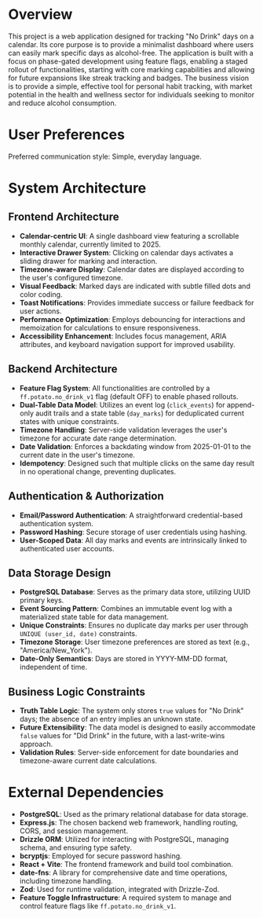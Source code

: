 # Overview

This project is a web application designed for tracking "No Drink" days on a calendar. Its core purpose is to provide a minimalist dashboard where users can easily mark specific days as alcohol-free. The application is built with a focus on phase-gated development using feature flags, enabling a staged rollout of functionalities, starting with core marking capabilities and allowing for future expansions like streak tracking and badges. The business vision is to provide a simple, effective tool for personal habit tracking, with market potential in the health and wellness sector for individuals seeking to monitor and reduce alcohol consumption.

# User Preferences

Preferred communication style: Simple, everyday language.

# System Architecture

## Frontend Architecture
- **Calendar-centric UI**: A single dashboard view featuring a scrollable monthly calendar, currently limited to 2025.
- **Interactive Drawer System**: Clicking on calendar days activates a sliding drawer for marking and interaction.
- **Timezone-aware Display**: Calendar dates are displayed according to the user's configured timezone.
- **Visual Feedback**: Marked days are indicated with subtle filled dots and color coding.
- **Toast Notifications**: Provides immediate success or failure feedback for user actions.
- **Performance Optimization**: Employs debouncing for interactions and memoization for calculations to ensure responsiveness.
- **Accessibility Enhancement**: Includes focus management, ARIA attributes, and keyboard navigation support for improved usability.

## Backend Architecture
- **Feature Flag System**: All functionalities are controlled by a `ff.potato.no_drink_v1` flag (default OFF) to enable phased rollouts.
- **Dual-Table Data Model**: Utilizes an event log (`click_events`) for append-only audit trails and a state table (`day_marks`) for deduplicated current states with unique constraints.
- **Timezone Handling**: Server-side validation leverages the user's timezone for accurate date range determination.
- **Date Validation**: Enforces a backdating window from 2025-01-01 to the current date in the user's timezone.
- **Idempotency**: Designed such that multiple clicks on the same day result in no operational change, preventing duplicates.

## Authentication & Authorization
- **Email/Password Authentication**: A straightforward credential-based authentication system.
- **Password Hashing**: Secure storage of user credentials using hashing.
- **User-Scoped Data**: All day marks and events are intrinsically linked to authenticated user accounts.

## Data Storage Design
- **PostgreSQL Database**: Serves as the primary data store, utilizing UUID primary keys.
- **Event Sourcing Pattern**: Combines an immutable event log with a materialized state table for data management.
- **Unique Constraints**: Ensures no duplicate day marks per user through `UNIQUE (user_id, date)` constraints.
- **Timezone Storage**: User timezone preferences are stored as text (e.g., "America/New_York").
- **Date-Only Semantics**: Days are stored in YYYY-MM-DD format, independent of time.

## Business Logic Constraints
- **Truth Table Logic**: The system only stores `true` values for "No Drink" days; the absence of an entry implies an unknown state.
- **Future Extensibility**: The data model is designed to easily accommodate `false` values for "Did Drink" in the future, with a last-write-wins approach.
- **Validation Rules**: Server-side enforcement for date boundaries and timezone-aware current date calculations.

# External Dependencies

- **PostgreSQL**: Used as the primary relational database for data storage.
- **Express.js**: The chosen backend web framework, handling routing, CORS, and session management.
- **Drizzle ORM**: Utilized for interacting with PostgreSQL, managing schema, and ensuring type safety.
- **bcryptjs**: Employed for secure password hashing.
- **React + Vite**: The frontend framework and build tool combination.
- **date-fns**: A library for comprehensive date and time operations, including timezone handling.
- **Zod**: Used for runtime validation, integrated with Drizzle-Zod.
- **Feature Toggle Infrastructure**: A required system to manage and control feature flags like `ff.potato.no_drink_v1`.